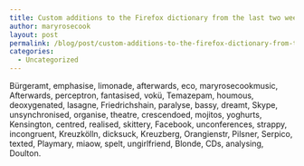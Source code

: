 ```yaml
---
title: Custom additions to the Firefox dictionary from the last two weeks
author: maryrosecook
layout: post
permalink: /blog/post/custom-additions-to-the-firefox-dictionary-from-the-last-two-weeks-3
categories:
  - Uncategorized
---
```

Bürgeramt, emphasise, limonade, afterwards, eco, maryrosecookmusic, Afterwards, perceptron, fantasised, vokü, Temazepam, houmous, deoxygenated, lasagne, Friedrichshain, paralyse, bassy, dreamt, Skype, unsynchronised, organise, theatre, crescendoed, mojitos, yoghurts, Kensington, centred, realised, skittery, Facebook, unconferences, strappy, incongruent, Kreuzkölln, dicksuck, Kreuzberg, Orangienstr, Pilsner, Serpico, texted, Playmary, miaow, spelt, ungirlfriend, Blonde, CDs, analysing, Doulton.